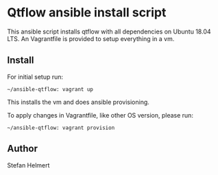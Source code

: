 
# Qtflow ansible install script

This ansible script installs qtflow with all dependencies on Ubuntu 18.04 LTS. An Vagrantfile is provided to setup everything in a vm.

## Install

For initial setup run:

```
~/ansible-qtflow: vagrant up
```

This installs the vm and does ansible provisioning.

To apply changes in Vagrantfile, like other OS version, please run:

```
~/ansible-qtflow: vagrant provision
```

## Author

Stefan Helmert

